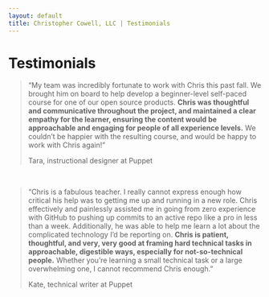 ```yaml
---
layout: default
title: Christopher Cowell, LLC | Testimonials
---
```



<!-- remember to manually smartify quotation marks on this page. For some reason the "smartify" filter isn't doing what I expect it to. -->

# Testimonials

<blockquote class="blockquote">
<p class="testimonial">
“My team was incredibly fortunate to work with Chris this past fall. We brought him on board to help develop a beginner-level self-paced course for one of our open source products. <b>Chris was thoughtful and communicative throughout the project, and maintained a clear empathy for the learner, ensuring the content would be approachable and engaging for people of all experience levels.</b> We couldn’t be happier with the resulting course, and would be happy to work with Chris again!”
</p>

<footer class="blockquote-footer testimonial-author">Tara, instructional designer at Puppet</footer>
</blockquote>

<br/>

<blockquote class="blockquote">
<p class="testimonial">
“Chris is a fabulous teacher. I really cannot express enough how critical his help was to getting me up and running in a new role. Chris effectively and painlessly assisted me in going from zero experience with GitHub to pushing up commits to an active repo like a pro in less than a week. Additionally, he was able to help me learn a lot about the complicated technology I’d be reporting on. <b>Chris is patient, thoughtful, and very, very good at framing hard technical tasks in approachable, digestible ways, especially for not-so-technical people.</b> Whether you’re learning a small technical task or a large overwhelming one, I cannot recommend Chris enough.”
</p>

<footer class="blockquote-footer testimonial-author">Kate, technical writer at Puppet</footer>
</blockquote>
